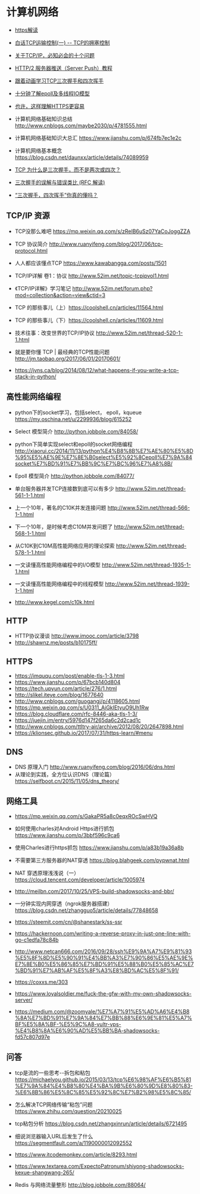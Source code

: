 # 计算机网络

- [https解读](https://tls.ulfheim.net/)

- [白话TCP运输控制(一) -- TCP的拥塞控制](https://blog.csdn.net/zxm342698145/article/details/80998692)

- [关于TCP/IP，必知必会的十个问题](https://mp.weixin.qq.com/s/qn5fw8yHvjBou6Ps2Xo9Lw)
- [HTTP/2 服务器推送（Server Push）教程](http://www.ruanyifeng.com/blog/2018/03/http2_server_push.html)
- [跟着动画学习TCP三次握手和四次挥手](https://mp.weixin.qq.com/s/pSrKbVryn71kDVIXUtpXMA)
- [十分钟了解epoll及多线程IO模型](https://mp.weixin.qq.com/s/7s7INzemjLFr7pd9Rx03Ww)
- [也许，这样理解HTTPS更容易](http://showme.codes/2017-02-20/understand-https/)
- 计算机网络基础知识总结 http://www.cnblogs.com/maybe2030/p/4781555.html
- 计算机网络基础知识大总汇 https://www.jianshu.com/p/674fb7ec1e2c
- 计算机网络基本概念 https://blog.csdn.net/daunxx/article/details/74089959

- [TCP 为什么是三次握手，而不是两次或四次？](https://www.zhihu.com/question/24853633)
- [三次握手的误解与错误类比 (RFC 解读) ](https://juejin.im/post/5c37f36b518825261f7350fa)
- [“三次握手，四次挥手”你真的懂吗？ ](https://www.cnblogs.com/qcrao-2018/p/10182185.html)

## TCP/IP 资源

- TCP没那么难吧 https://mp.weixin.qq.com/s/zRelB6uSz07YaCoJoggZZA

- TCP 协议简介 http://www.ruanyifeng.com/blog/2017/06/tcp-protocol.html
- 人人都应该懂点TCP https://www.kawabangga.com/posts/1501
- TCP/IP详解 卷1：协议 http://www.52im.net/topic-tcpipvol1.html
- 《TCP/IP详解》学习笔记 http://www.52im.net/forum.php?mod=collection&action=view&ctid=3
- TCP 的那些事儿（上）https://coolshell.cn/articles/11564.html
- TCP 的那些事儿（下）https://coolshell.cn/articles/11609.html
- 技术往事：改变世界的TCP/IP协议 http://www.52im.net/thread-520-1-1.html
- 就是要你懂 TCP | 最经典的TCP性能问题 http://jm.taobao.org/2017/06/01/20170601/
- https://jvns.ca/blog/2014/08/12/what-happens-if-you-write-a-tcp-stack-in-python/



## 高性能网络编程

- python下的socket学习，包括select， epoll，kqueue https://my.oschina.net/u/2299936/blog/615252
- Select 模型简介
 http://python.jobbole.com/84058/

- python下简单实现select和epoll的socket网络编程 http://xiaorui.cc/2014/11/13/python%E4%B8%8B%E7%AE%80%E5%8D%95%E5%AE%9E%E7%8E%B0select%E5%92%8Cepoll%E7%9A%84socket%E7%BD%91%E7%BB%9C%E7%BC%96%E7%A8%8B/

- Epoll 模型简介
 http://python.jobbole.com/84077/
- 单台服务器并发TCP连接数到底可以有多少 http://www.52im.net/thread-561-1-1.html
- 上一个10年，著名的C10K并发连接问题 http://www.52im.net/thread-566-1-1.html
- 下一个10年，是时候考虑C10M并发问题了 http://www.52im.net/thread-568-1-1.html
- 从C10K到C10M高性能网络应用的理论探索 http://www.52im.net/thread-578-1-1.html
- 一文读懂高性能网络编程中的I/O模型 http://www.52im.net/thread-1935-1-1.html
- 一文读懂高性能网络编程中的线程模型 http://www.52im.net/thread-1939-1-1.html
- http://www.kegel.com/c10k.html

## HTTP

- HTTP协议漫谈 http://www.imooc.com/article/3798
- http://shawnz.me/posts/b10175ff/

## HTTPS

- https://imququ.com/post/enable-tls-1-3.html
- https://www.jianshu.com/p/67bcb140d804
- https://tech.upyun.com/article/276/1.html
- http://slikel.iteye.com/blog/1677640
- http://www.cnblogs.com/guogangj/p/4118605.html
- https://mp.weixin.qq.com/s/U0311_AiGkIEtyuO9Uh1Rw
- https://blog.cloudflare.com/rfc-8446-aka-tls-1-3/
- https://juejin.im/entry/5976d147f265da6c2d2cad1c
- http://www.cnblogs.com/ttltry-air/archive/2012/08/20/2647898.html
- https://klionsec.github.io/2017/07/31/https-learn/#menu

## DNS

- DNS 原理入门 http://www.ruanyifeng.com/blog/2016/06/dns.html
- 从理论到实践，全方位认识DNS（理论篇）https://selfboot.cn/2015/11/05/dns_theory/


## 网络工具

- https://mp.weixin.qq.com/s/GakaPR5a8c0eqxROcSwHVQ
- 如何使用charles对Android Https进行抓包 https://www.jianshu.com/p/3bbf596c9ca6
- 使用Charles进行https抓包 https://www.jianshu.com/p/a83b19a36a8b
- 不需要第三方服务器的NAT穿透 https://blog.blahgeek.com/pypwnat.html

- NAT 穿透原理浅浅说（一）
 https://cloud.tencent.com/developer/article/1005974
- http://meilbn.com/2017/10/25/VPS-build-shadowsocks-and-bbr/
- 一分钟实现内网穿透（ngrok服务器搭建） https://blog.csdn.net/zhangguo5/article/details/77848658
- https://steemit.com/cn/@shanestark/ss-ssr
- https://hackernoon.com/writing-a-reverse-proxy-in-just-one-line-with-go-c1edfa78c84b
- http://www.netcan666.com/2016/09/28/ssh%E9%9A%A7%E9%81%93%E5%8F%8D%E5%90%91%E4%BB%A3%E7%90%86%E5%AE%9E%E7%8E%B0%E5%86%85%E7%BD%91%E5%88%B0%E5%85%AC%E7%BD%91%E7%AB%AF%E5%8F%A3%E8%BD%AC%E5%8F%91/
- https://coxxs.me/303
- https://www.loyalsoldier.me/fuck-the-gfw-with-my-own-shadowsocks-server/
- https://medium.com/@zoomyale/%E7%A7%91%E5%AD%A6%E4%B8%8A%E7%BD%91%E7%9A%84%E7%BB%88%E6%9E%81%E5%A7%BF%E5%8A%BF-%E5%9C%A8-vultr-vps-%E4%B8%8A%E6%90%AD%E5%BB%BA-shadowsocks-fd57c807d97e

## 问答

- tcp是流的一些思考--拆包和粘包 https://michaelyou.github.io/2015/03/13/tcp%E6%98%AF%E6%B5%81%E7%9A%84%E4%B8%80%E4%BA%9B%E6%80%9D%E8%80%83-%E6%8B%86%E5%8C%85%E5%92%8C%E7%B2%98%E5%8C%85/
- 怎么解决TCP网络传输“粘包”问题 https://www.zhihu.com/question/20210025
- tcp粘包分析 https://blog.csdn.net/zhangxinrun/article/details/6721495
- 细说浏览器输入URL后发生了什么 https://segmentfault.com/a/1190000012092552
- https://www.itcodemonkey.com/article/8293.html
- https://www.textarea.com/ExpectoPatronum/shiyong-shadowsocks-kexue-shangwang-265/

- Redis 与网络流量整形 http://blog.jobbole.com/88064/
